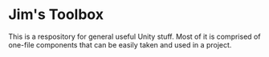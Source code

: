 # Jim's Toolbox

This is a respository for general useful Unity stuff.
Most of it is comprised of one-file components that can be easily taken and used in a project.
